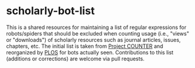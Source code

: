 scholarly-bot-list
==================

This is a shared resources for maintaining a list of regular expressions for robots/spiders that should be excluded when counting usage (i.e., "views" or "downloads") of scholarly resources such as journal articles, issues, chapters, etc.  The initial list is taken from [Project COUNTER](http://www.projectcounter.org/) and reorganized by [PLOS](http://www.plosone.org/static/robotsFilter) for bots actually seen.  Contributions to this list (additions or corrections) are welcome via pull requests.
